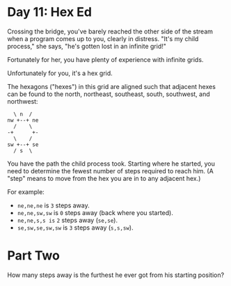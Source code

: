 # Day 11: Hex Ed

Crossing the bridge, you've barely reached the other side of the
stream when a program comes up to you, clearly in distress. "It's my
child process," she says, "he's gotten lost in an infinite grid!"

Fortunately for her, you have plenty of experience with infinite
grids.

Unfortunately for you, it's a hex grid.

The hexagons ("hexes") in this grid are aligned such that adjacent
hexes can be found to the north, northeast, southeast, south,
southwest, and northwest:

```
  \ n  /
nw +--+ ne
  /    \
-+      +-
  \    /
sw +--+ se
  / s  \
```

You have the path the child process took. Starting where he started,
you need to determine the fewest number of steps required to reach
him. (A "step" means to move from the hex you are in to any adjacent
hex.)

For example:

- `ne,ne,ne` is `3` steps away.
- `ne,ne,sw,sw` is `0` steps away (back where you started).
- `ne,ne,s,s is` `2` steps away (`se,se`).
- `se,sw,se,sw,sw` is `3` steps away (`s,s,sw`).


# Part Two

How many steps away is the furthest he ever got from his starting
position?
